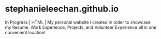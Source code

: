 # stephanieleechan.github.io

In Progress | HTML | My personal website I created in order to showcase my Resume, Work Experience, Projects, and Volunteer Experience all in one convenient location! 
